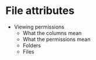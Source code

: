 # File attributes

* Viewing permissions
    * What the columns mean
    * What the permissions mean
    * Folders
    * Files